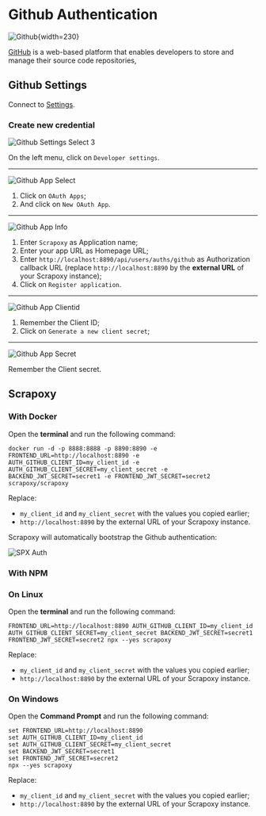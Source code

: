 # Github Authentication

![Github](github.svg){width=230}

[GitHub](https://github.com) is a web-based platform that enables developers to store and manage
their source code repositories,


## Github Settings

Connect to [Settings](https://github.com/settings).

### Create new credential

![Github Settings Select 3](gh_settings_select.png)

On the left menu, click on `Developer settings`.

---

![Github App Select](gh_app_select.png)

1. Click on `OAuth Apps`;
2. And click on `New OAuth App`.

---

![Github App Info](gh_app_info.png)

1. Enter `Scrapoxy` as Application name;
2. Enter your app URL as Homepage URL;
3. Enter `http://localhost:8890/api/users/auths/github` as Authorization callback URL (replace `http://localhost:8890` by the **external URL** of your Scrapoxy instance);
4. Click on `Register application`.


---

![Github App Clientid](gh_app_clientid.png)

1. Remember the Client ID;
2. Click on `Generate a new client secret`;

---

![Github App Secret](gh_app_secret.png)

Remember the Client secret.


## Scrapoxy

### With Docker

Open the **terminal** and run the following command:

```shell
docker run -d -p 8888:8888 -p 8890:8890 -e FRONTEND_URL=http://localhost:8890 -e AUTH_GITHUB_CLIENT_ID=my_client_id -e AUTH_GITHUB_CLIENT_SECRET=my_client_secret -e BACKEND_JWT_SECRET=secret1 -e FRONTEND_JWT_SECRET=secret2 scrapoxy/scrapoxy
```

Replace:
- `my_client_id` and `my_client_secret` with the values you copied earlier;
- `http://localhost:8890` by the external URL of your Scrapoxy instance.

Scrapoxy will automatically bootstrap the Github authentication:

![SPX Auth](spx_auth.png)


### With NPM

### On Linux

Open the **terminal** and run the following command:

```shell
FRONTEND_URL=http://localhost:8890 AUTH_GITHUB_CLIENT_ID=my_client_id AUTH_GITHUB_CLIENT_SECRET=my_client_secret BACKEND_JWT_SECRET=secret1 FRONTEND_JWT_SECRET=secret2 npx --yes scrapoxy
```

Replace:
- `my_client_id` and `my_client_secret` with the values you copied earlier;
- `http://localhost:8890` by the external URL of your Scrapoxy instance.


### On Windows

Open the **Command Prompt** and run the following command:

```shell
set FRONTEND_URL=http://localhost:8890
set AUTH_GITHUB_CLIENT_ID=my_client_id
set AUTH_GITHUB_CLIENT_SECRET=my_client_secret
set BACKEND_JWT_SECRET=secret1
set FRONTEND_JWT_SECRET=secret2
npx --yes scrapoxy
```

Replace:
- `my_client_id` and `my_client_secret` with the values you copied earlier;
- `http://localhost:8890` by the external URL of your Scrapoxy instance.
